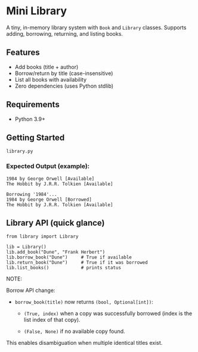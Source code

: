 # Mini Library

A tiny, in-memory library system with `Book` and `Library` classes. Supports adding, borrowing, returning, and listing books.

## Features
- Add books (title + author)
- Borrow/return by title (case-insensitive)
- List all books with availability
- Zero dependencies (uses Python stdlib)

## Requirements
- Python 3.9+

## Getting Started
`library.py`

### Expected Output (example):
```
1984 by George Orwell [Available]
The Hobbit by J.R.R. Tolkien [Available]

Borrowing '1984'...
1984 by George Orwell [Borrowed]
The Hobbit by J.R.R. Tolkien [Available]

```

## Library API (quick glance)

```
from library import Library

lib = Library()
lib.add_book("Dune", "Frank Herbert")
lib.borrow_book("Dune")     # True if available
lib.return_book("Dune")     # True if it was borrowed
lib.list_books()            # prints status
```


NOTE:

Borrow API change:
- `borrow_book(title)` now returns `(bool, Optional[int])`:

    - `(True, index)` when a copy was successfully borrowed (index is the list index of that copy).

    - `(False, None)` if no available copy found.

This enables disambiguation when multiple identical titles exist.
